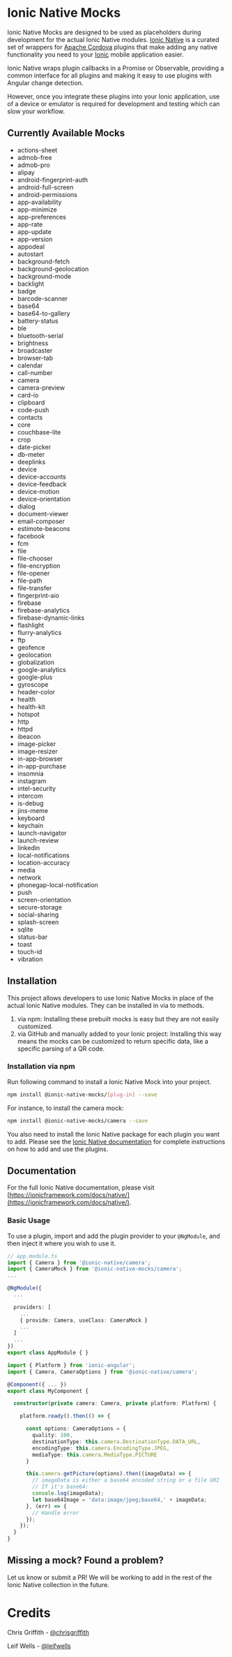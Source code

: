 # Ionic Native Mocks

Ionic Native Mocks are designed to be used as placeholders during development for the actual Ionic Native modules. [Ionic Native](https://github.com/ionic-team/ionic-native) is a curated set of wrappers for [Apache Cordova](https://cordova.apache.org/) plugins that make adding any native functionality you need to your [Ionic](https://ionicframework.com/) mobile application easier.

Ionic Native wraps plugin callbacks in a Promise or Observable, providing a common interface for all plugins and making it easy to use plugins with Angular change detection.

However, once you integrate these plugins into your Ionic application, use of a device or emulator is required for development and testing which can slow your workflow.

## Currently Available Mocks
- actions-sheet
- admob-free
- admob-pro
- alipay
- android-fingerprint-auth
- android-full-screen
- android-permissions
- app-availability
- app-minimize
- app-preferences
- app-rate
- app-update
- app-version
- appodeal
- autostart
- background-fetch
- background-geolocation
- background-mode
- backlight
- badge
- barcode-scanner
- base64
- base64-to-gallery
- battery-status
- ble
- bluetooth-serial
- brightness
- broadcaster
- browser-tab
- calendar
- call-number
- camera
- camera-preview
- card-io
- clipboard
- code-push
- contacts
- core
- couchbase-lite
- crop
- date-picker
- db-meter
- deeplinks
- device
- device-accounts
- device-feedback
- device-motion
- device-orientation
- dialog
- document-viewer
- email-composer
- estimote-beacons
- facebook
- fcm
- file
- file-chooser
- file-encryption
- file-opener
- file-path
- file-transfer
- fingerprint-aio
- firebase
- firebase-analytics
- firebase-dynamic-links
- flashlight
- flurry-analytics
- ftp
- geofence
- geolocation
- globalization
- google-analytics
- google-plus
- gyroscope
- header-color
- health
- health-kit
- hotspot
- http
- httpd
- ibeacon
- image-picker
- image-resizer
- in-app-browser
- in-app-purchase
- insomnia
- instagram
- intel-security
- intercom
- is-debug
- jins-meme
- keyboard
- keychain
- launch-navigator
- launch-review
- linkedin
- local-notifications
- location-accuracy
- media
- network
- phonegap-local-notification
- push
- screen-orientation
- secure-storage
- social-sharing
- splash-screen
- sqlite
- status-bar
- toast
- touch-id
- vibration

## Installation

This project allows developers to use Ionic Native Mocks in place of the actual Ionic Native modules. They can be installed in via to methods. 
1) via npm: Installing these prebuilt mocks is easy but they are not easily customized.
2) via GitHub and manually added to your Ionic project: Installing this way means the mocks can be customized to return specific data, like a specific parsing of a QR code.

### Installation via npm

Run following command to install a Ionic Native Mock into your project.
```bash
npm install @ionic-native-mocks/[plug-in] --save
```

For instance, to install the camera mock:
```bash
npm install @ionic-native-mocks/camera --save
```

You also need to install the Ionic Native package for each plugin you want to add. Please see the [Ionic Native documentation](https://ionicframework.com/docs/native/) for complete instructions on how to add and use the plugins.

## Documentation

For the full Ionic Native documentation, please visit [https://ionicframework.com/docs/native/](https://ionicframework.com/docs/native/).

### Basic Usage

To use a plugin, import and add the plugin provider to your `@NgModule`, and then inject it where you wish to use it.

```typescript
// app.module.ts
import { Camera } from '@ionic-native/camera';
import { CameraMock } from '@ionic-native-mocks/camera';
...

@NgModule({
  ...

  providers: [
    ...
    { provide: Camera, useClass: CameraMock }
    ...
  ]
  ...
})
export class AppModule { }
```

```typescript
import { Platform } from 'ionic-angular';
import { Camera, CameraOptions } from '@ionic-native/camera';

@Component({ ... })
export class MyComponent {

  constructor(private camera: Camera, private platform: Platform) {

    platform.ready().then(() => {

      const options: CameraOptions = {
        quality: 100,
        destinationType: this.camera.DestinationType.DATA_URL,
        encodingType: this.camera.EncodingType.JPEG,
        mediaType: this.camera.MediaType.PICTURE
      }

      this.camera.getPicture(options).then((imageData) => {
        // imageData is either a base64 encoded string or a file URI
        // If it's base64:
        console.log(imageData);
        let base64Image = 'data:image/jpeg;base64,' + imageData;
      }, (err) => {
        // Handle error
      });
    });
  }
}
```

## Missing a mock? Found a problem?  
Let us know or submit a PR! We will be working to add in the rest of the Ionic Native collection in the future.

# Credits

Chris Griffith - [@chrisgriffith](https://github.com/chrisgriffith)

Leif Wells - [@leifwells](https://github.com/leifwells)
